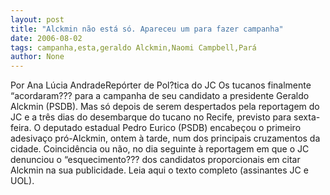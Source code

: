 ```yaml
---
layout: post
title: "Alckmin não está só. Apareceu um para fazer campanha"
date: 2006-08-02
tags: campanha,esta,geraldo Alckmin,Naomi Campbell,Pará
author: None
---
```

Por Ana Lúcia AndradeRepórter de Pol?tica do JC 
Os tucanos finalmente “acordaram??? para a campanha de seu candidato a presidente Geraldo Alckmin (PSDB). Mas só depois de serem despertados pela reportagem do JC e a três dias do desembarque do tucano no Recife, previsto para sexta-feira. 
O deputado estadual Pedro Eurico (PSDB) encabeçou o primeiro adesivaço pró-Alckmin, ontem à tarde, num dos principais cruzamentos da cidade. 
Coincidência ou não, no dia seguinte à reportagem em que o JC denunciou o “esquecimento??? dos candidatos proporcionais em citar Alckmin na sua publicidade. 
Leia aqui o texto completo (assinantes JC e UOL). 